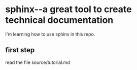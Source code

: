 # sphinx--a great tool to create technical documentation
I'm learning how to use sphinx in this repo.

## first step
read the file source/tutorial.md
